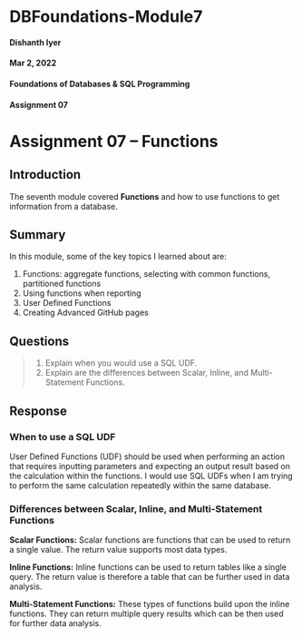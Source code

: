 # DBFoundations-Module7
#### Dishanth Iyer
#### Mar 2, 2022
#### Foundations of Databases & SQL Programming
#### Assignment 07


# Assignment 07 – Functions

## Introduction
The seventh module covered **Functions** and how to use functions to get information from a database.

## Summary
In this module, some of the key topics I learned about are:
1.	Functions: aggregate functions, selecting with common functions, partitioned functions
2.	Using functions when reporting
3.	User Defined Functions
4.	Creating Advanced GitHub pages

## Questions 
>1.	Explain when you would use a SQL UDF.
>2.	Explain are the differences between Scalar, Inline, and Multi-Statement Functions.

## Response

### When to use a SQL UDF

User Defined Functions (UDF) should be used when performing an action that requires inputting parameters and expecting an output result based on the calculation within the functions. I would use SQL UDFs when I am trying to perform the same calculation repeatedly within the same database.

### Differences between Scalar, Inline, and Multi-Statement Functions

**Scalar Functions:** Scalar functions are functions that can be used to return a single value. The return value supports most data types.

**Inline Functions:** Inline functions can be used to return tables like a single query. The return value is therefore a table that can be further used in data analysis.

**Multi-Statement Functions:** These types of functions build upon the inline functions. They can return multiple query results which can be then used for further data analysis.


